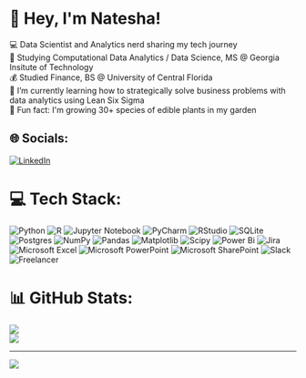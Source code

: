 # 💫 Hey, I'm Natesha!
💻 Data Scientist and Analytics nerd sharing my tech journey<br>🎒 Studying Computational Data Analytics / Data Science, MS @ Georgia Insitute of Technology<br>💰 Studied Finance, BS @ University of Central Florida<br>🏢 I’m currently learning how to strategically solve business problems with data analytics using Lean Six Sigma<br>🍍 Fun fact: I'm growing 30+ species of edible plants in my garden


## 🌐 Socials:
[![LinkedIn](https://img.shields.io/badge/LinkedIn-%230077B5.svg?logo=linkedin&logoColor=white)](https://linkedin.com/in/nateshamortimer/) 

# 💻 Tech Stack:
![Python](https://img.shields.io/badge/python-3670A0?style=for-the-badge&logo=python&logoColor=ffdd54) ![R](https://img.shields.io/badge/r-%23276DC3.svg?style=for-the-badge&logo=r&logoColor=white) ![Jupyter Notebook](https://img.shields.io/badge/jupyter-%23FA0F00.svg?style=for-the-badge&logo=jupyter&logoColor=white) ![PyCharm](https://img.shields.io/badge/pycharm-143?style=for-the-badge&logo=pycharm&logoColor=black&color=black&labelColor=green) 	![RStudio](https://img.shields.io/badge/RStudio-4285F4?style=for-the-badge&logo=rstudio&logoColor=white) ![SQLite](https://img.shields.io/badge/sqlite-%2307405e.svg?style=for-the-badge&logo=sqlite&logoColor=white) ![Postgres](https://img.shields.io/badge/postgres-%23316192.svg?style=for-the-badge&logo=postgresql&logoColor=white) ![NumPy](https://img.shields.io/badge/numpy-%23013243.svg?style=for-the-badge&logo=numpy&logoColor=white) ![Pandas](https://img.shields.io/badge/pandas-%23150458.svg?style=for-the-badge&logo=pandas&logoColor=white) ![Matplotlib](https://img.shields.io/badge/Matplotlib-%23ffffff.svg?style=for-the-badge&logo=Matplotlib&logoColor=black) ![Scipy](https://img.shields.io/badge/SciPy-%230C55A5.svg?style=for-the-badge&logo=scipy&logoColor=%white) ![Power Bi](https://img.shields.io/badge/power_bi-F2C811?style=for-the-badge&logo=powerbi&logoColor=black) ![Jira](https://img.shields.io/badge/jira-%230A0FFF.svg?style=for-the-badge&logo=jira&logoColor=white) ![Microsoft Excel](https://img.shields.io/badge/Microsoft_Excel-217346?style=for-the-badge&logo=microsoft-excel&logoColor=white) ![Microsoft PowerPoint](https://img.shields.io/badge/Microsoft_PowerPoint-B7472A?style=for-the-badge&logo=microsoft-powerpoint&logoColor=white) ![Microsoft SharePoint ](https://img.shields.io/badge/Microsoft_SharePoint-0078D4?style=for-the-badge&logo=microsoft-sharepoint&logoColor=white) ![Slack](https://img.shields.io/badge/Slack-4A154B?style=for-the-badge&logo=slack&logoColor=white) ![Freelancer](https://img.shields.io/badge/Freelancer-29B2FE?style=for-the-badge&logo=Freelancer&logoColor=white)
# 📊 GitHub Stats:
![](https://github-readme-stats.vercel.app/api?username=NateshaMortimer&theme=dark&hide_border=false&include_all_commits=false&count_private=false)<br/>
![](https://github-readme-streak-stats.herokuapp.com/?user=NateshaMortimer&theme=dark&hide_border=false)<br/>


---
[![](https://visitcount.itsvg.in/api?id=NateshaMortimer&icon=0&color=0)](https://visitcount.itsvg.in)

<!-- Proudly created with GPRM ( https://gprm.itsvg.in ) -->
